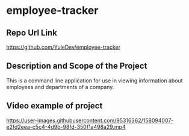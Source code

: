 # employee-tracker

## Repo Url Link
https://github.com/YuleDev/employee-tracker

## Description and Scope of the Project
This is a command line application for use in viewing information about employees and departments of a company.

## Video example of project
https://user-images.githubusercontent.com/95316362/158094007-e2fd2eea-c5c4-4d9b-98fd-350f1a498a29.mp4
